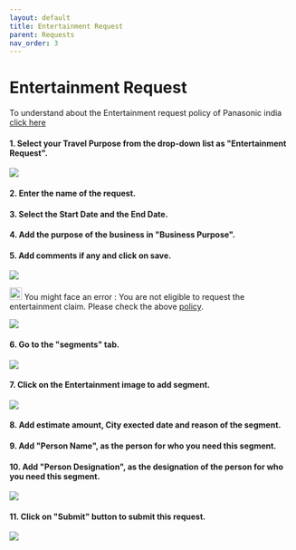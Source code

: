 ```yaml
---
layout: default
title: Entertainment Request
parent: Requests 
nav_order: 3
---
```


# Entertainment Request

To understand about the Entertainment request policy of Panasonic india <a href="{{ site.url }}{{ site.baseurl }}\assets\images\ent.pdf" target="_blank">click here</a>

#### 1. Select your Travel Purpose from the drop-down list as "Entertainment Request". 

<img class="zoom" src="{{ site.url }}{{ site.baseurl }}\assets\images\ent\ent1a.png">

#### 2. Enter the name of the request.

#### 3. Select the Start Date and the End Date.

#### 4. Add the purpose of the business in "Business Purpose".

#### 5. Add comments if any and click on save.

<img id="myImg" src="{{ site.url }}{{ site.baseurl }}\assets\images\ent\ent1.png">

<img src="{{ site.url }}{{ site.baseurl }}\assets\images\bulb.png"  height="22" width="22"> You might face an error : You are not eligible to request the entertainment claim. Please check the above <a href="{{ site.url }}{{ site.baseurl }}\assets\images\ent.pdf" target="_blank">policy</a>.

<img class="zoom" src="{{ site.url }}{{ site.baseurl }}\assets\images\ent\ent2.png">

#### 6. Go to the "segments" tab.

<img class="zoom" src="{{ site.url }}{{ site.baseurl }}\assets\images\ent\ent2a.png">

#### 7. Click on the Entertainment image to add segment.

<img class="zoom" src="{{ site.url }}{{ site.baseurl }}\assets\images\ent\ent3b.png">

#### 8. Add estimate amount, City exected date and reason of the segment.

#### 9. Add "Person Name", as the person for who you need this segment.

#### 10. Add "Person Designation", as the designation of the person for who you need this segment.

<img class="zoom" src="{{ site.url }}{{ site.baseurl }}\assets\images\ent\ent3.png">

#### 11. Click on "Submit" button to submit this request.

<img class="zoom" src="{{ site.url }}{{ site.baseurl }}\assets\images\ent\ent4.png">

